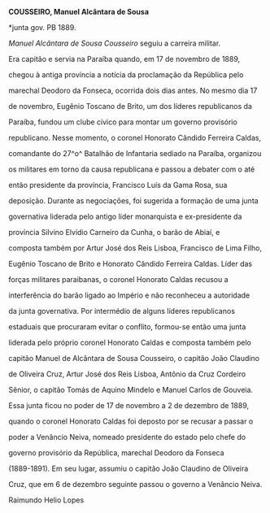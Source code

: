 **COUSSEIRO, Manuel Alcântara de Sousa**



\*junta gov. PB 1889.



*Manuel Alcântara de Sousa Cousseiro* seguiu a carreira militar.



Era capitão e servia na Paraíba quando, em 17 de novembro de 1889,

chegou à antiga província a notícia da proclamação da República pelo

marechal Deodoro da Fonseca, ocorrida dois dias antes. No mesmo dia 17

de novembro, Eugênio Toscano de Brito, um dos líderes republicanos da

Paraíba, fundou um clube cívico para montar um governo provisório

republicano. Nesse momento, o coronel Honorato Cândido Ferreira Caldas,

comandante do 27^o^ Batalhão de Infantaria sediado na Paraíba, organizou

os militares em torno da causa republicana e passou a debater com o até

então presidente da província, Francisco Luís da Gama Rosa, sua

deposição. Durante as negociações, foi sugerida a formação de uma junta

governativa liderada pelo antigo líder monarquista e ex-presidente da

província Silvino Elvídio Carneiro da Cunha, o barão de Abiaí, e

composta também por Artur José dos Reis Lisboa, Francisco de Lima Filho,

Eugênio Toscano de Brito e Honorato Cândido Ferreira Caldas. Líder das

forças militares paraibanas, o coronel Honorato Caldas recusou a

interferência do barão ligado ao Império e não reconheceu a autoridade

da junta governativa. Por intermédio de alguns líderes republicanos

estaduais que procuraram evitar o conflito, formou-se então uma junta

liderada pelo próprio coronel Honorato Caldas e composta também pelo

capitão Manuel de Alcântara de Sousa Cousseiro, o capitão João Claudino

de Oliveira Cruz, Artur José dos Reis Lisboa, Antônio da Cruz Cordeiro

Sênior, o capitão Tomás de Aquino Mindelo e Manuel Carlos de Gouveia.



Essa junta ficou no poder de 17 de novembro a 2 de dezembro de 1889,

quando o coronel Honorato Caldas foi deposto por se recusar a passar o

poder a Venâncio Neiva, nomeado presidente do estado pelo chefe do

governo provisório da República, marechal Deodoro da Fonseca

(1889-1891). Em seu lugar, assumiu o capitão João Claudino de Oliveira

Cruz, que em 6 de dezembro seguinte passou o governo a Venâncio Neiva.



Raimundo Helio Lopes



